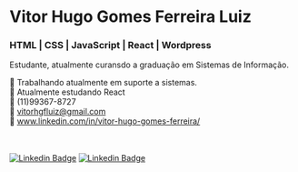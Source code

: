 # Vitor Hugo Gomes Ferreira Luiz 


### HTML | CSS | JavaScript | React | Wordpress<br>
Estudante, atualmente curansdo a graduação em Sistemas de Informação.<br>


🔭 Trabalhando atualmente em suporte a sistemas.<br>
🌱 Atualmente estudando React<br>
📱 (11)99367-8727<br>
💬 vitorhgfluiz@gmail.com<br>
💼 www.linkedin.com/in/vitor-hugo-gomes-ferreira/<br><br><br>

[![Linkedin Badge](https://img.shields.io/badge/linkedin-%230077B5.svg?&style=for-the-badge&logo=linkedin&logoColor=white&link=https://www.linkedin.com/in/devsajermann)](https://www.https://www.linkedin.com/in/vitor-hugo-gomes-ferreira/) 
[![Linkedin Badge](https://img.shields.io/badge/WHATSAPP-%2325D366.svg?&style=for-the-badge&logo=whatsapp&logoColor=white&link=https://wa.me/11975929454?text=sua%20mensagem)](https://wa.me/5511993678727?text=text=Ol%C3%A1%20Vitor%2C%20vim%20atrav%C3%A9s%20do%20seu%20perfil%20do%20GitHub)


